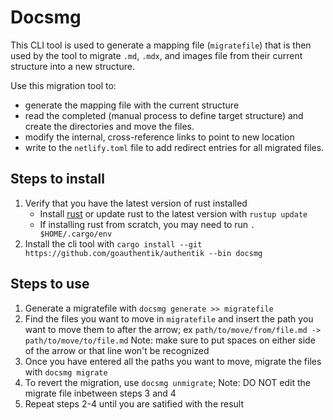 # Docsmg

This CLI tool is used to generate a mapping file (`migratefile`) that is then used by the tool to migrate `.md`, `.mdx`, and images file from their current structure into a new structure.

Use this migration tool to:

-   generate the mapping file with the current structure
-   read the completed (manual process to define target structure) and create the directories and move the files.
-   modify the internal, cross-reference links to point to new location
-   write to the `netlify.toml` file to add redirect entries for all migrated files.

## Steps to install

1. Verify that you have the latest version of rust installed
    - Install [rust](rustup.rs) or update rust to the latest version with `rustup update`
    - If installing rust from scratch, you may need to run `. $HOME/.cargo/env`
2. Install the cli tool with `cargo install --git https://github.com/goauthentik/authentik --bin docsmg`

## Steps to use

1. Generate a migratefile with `docsmg generate >> migratefile`
2. Find the files you want to move in `migratefile` and insert the path you want to move them to after the arrow; ex `path/to/move/from/file.md -> path/to/move/to/file.md` Note: make sure to put spaces on either side of the arrow or that line won't be recognized
3. Once you have entered all the paths you want to move, migrate the files with `docsmg migrate`
4. To revert the migration, use `docsmg unmigrate`; Note: DO NOT edit the migrate file inbetween steps 3 and 4
5. Repeat steps 2-4 until you are satified with the result

